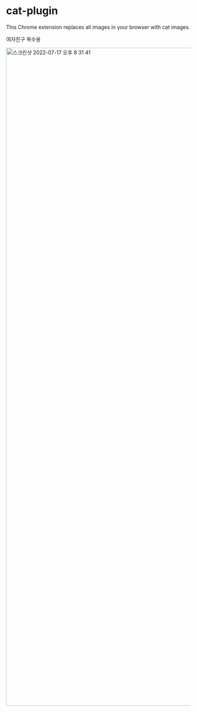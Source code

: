 # cat-plugin
This Chrome extension replaces all images in your browser with cat images.

여자친구 복수용


<img width="1792" alt="스크린샷 2022-07-17 오후 8 31 41" src="https://user-images.githubusercontent.com/59942147/179396086-962d1590-a1ed-45e3-8e92-c9278274d035.png">
